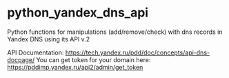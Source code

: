 # python_yandex_dns_api
Python functions for manipulations (add/remove/check) with dns records in Yandex DNS using its API v.2

API Documentation: https://tech.yandex.ru/pdd/doc/concepts/api-dns-docpage/
You can get token for your domain here: https://pddimp.yandex.ru/api2/admin/get_token
